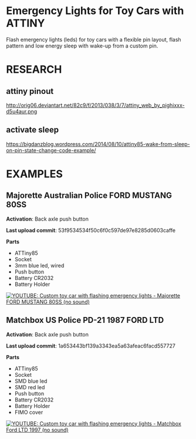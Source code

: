# Emergency Lights for Toy Cars with ATTINY

Flash emergency lights (leds) for toy cars with a flexible pin layout, flash 
pattern and low energy sleep with wake-up from a custom pin.


# RESEARCH

## attiny pinout

http://orig06.deviantart.net/82c9/f/2013/038/3/7/attiny_web_by_pighixxx-d5u4aur.png

## activate sleep 

https://bigdanzblog.wordpress.com/2014/08/10/attiny85-wake-from-sleep-on-pin-state-change-code-example/


# EXAMPLES

## Majorette Australian Police FORD MUSTANG 80SS

**Activation**: Back axle push button

**Last upload commit**: 53f9534534f50c6f0c597de97e8285d0603caffe

**Parts**
- ATTiny85
- Socket
- 3mm blue led, wired
- Push button
- Battery CR2032
- Battery Holder

[![YOUTUBE: Custom toy car with flashing emergency lights - Majorette FORD MUSTANG 80SS (no sound)](http://img.youtube.com/vi/mkkHSnG88MI/0.jpg)](http://www.youtube.com/watch?v=mkkHSnG88MI "YOUTUBE: Custom toy car with flashing emergency lights - Majorette FORD MUSTANG 80SS (no sound)")

## Matchbox US Police PD-21 1987 FORD LTD

**Activation**: Back axle push button

**Last upload commit**: 1a653443bf139a3343ea5a63afeac6facd557727

**Parts**
- ATTiny85
- Socket
- SMD blue led
- SMD red led
- Push button
- Battery CR2032
- Battery Holder
- FIMO cover

[![YOUTUBE: Custom toy car with flashing emergency lights - Matchbox Ford LTD 1997 (no sound)](http://img.youtube.com/vi/ASHkJ70gFeA/0.jpg)](http://www.youtube.com/watch?v=ASHkJ70gFeA "YOUTUBE: Custom toy car with flashing emergency lights - Matchbox Ford LTD 1997 (no sound)")

